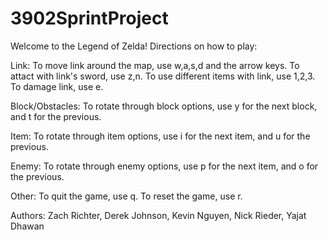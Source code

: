 # 3902SprintProject
Welcome to the Legend of Zelda!
Directions on how to play:

Link:
To move link around the map, use w,a,s,d and the arrow keys.
To attact with link's sword, use z,n.
To use different items with link, use 1,2,3.
To damage link, use e.

Block/Obstacles:
To rotate through block options, use y for the next block, and t for the previous.

Item:
To rotate through item options, use i for the next item, and u for the previous.

Enemy:
To rotate through enemy options, use p for the next item, and o for the previous.

Other:
To quit the game, use q.
To reset the game, use r.

Authors: Zach Richter, Derek Johnson, Kevin Nguyen, Nick Rieder, Yajat Dhawan
